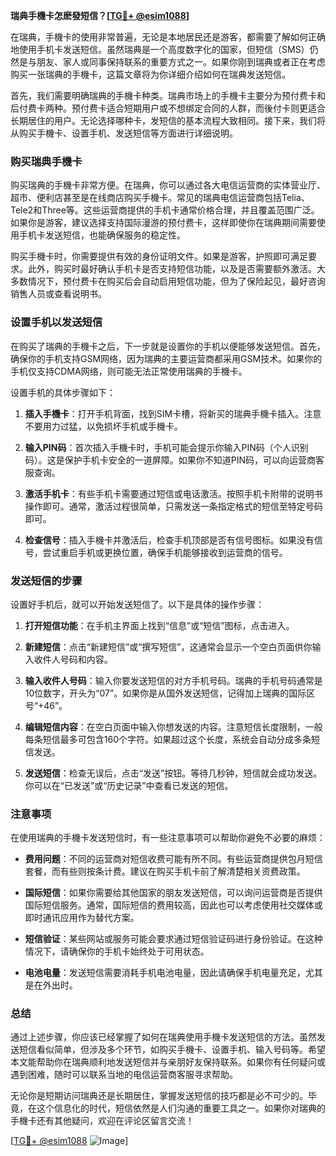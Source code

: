 **瑞典手機卡怎麽發短信？[[TG💪+ @esim1088](https://t.me/s/esim1088)]**

在瑞典，手機卡的使用非常普遍，无论是本地居民还是游客，都需要了解如何正确地使用手机卡发送短信。虽然瑞典是一个高度数字化的国家，但短信（SMS）仍然是与朋友、家人或同事保持联系的重要方式之一。如果你刚到瑞典或者正在考虑购买一张瑞典的手機卡，这篇文章将为你详细介绍如何在瑞典发送短信。

首先，我们需要明确瑞典的手機卡种类。瑞典市场上的手機卡主要分为预付费卡和后付费卡两种。预付费卡适合短期用户或不想绑定合同的人群，而後付卡则更适合长期居住的用户。无论选择哪种卡，发短信的基本流程大致相同。接下来，我们将从购买手機卡、设置手机、发送短信等方面进行详细说明。

### 购买瑞典手機卡

购买瑞典的手機卡非常方便。在瑞典，你可以通过各大电信运营商的实体营业厅、超市、便利店甚至是在线商店购买手機卡。常见的瑞典电信运营商包括Telia、Tele2和Three等。这些运营商提供的手机卡通常价格合理，并且覆盖范围广泛。如果你是游客，建议选择支持国际漫游的预付费卡，这样即使你在瑞典期间需要使用手机卡发送短信，也能确保服务的稳定性。

购买手機卡时，你需要提供有效的身份证明文件。如果是游客，护照即可满足要求。此外，购买时最好确认手机卡是否支持短信功能，以及是否需要额外激活。大多数情况下，预付费卡在购买后会自动启用短信功能，但为了保险起见，最好咨询销售人员或查看说明书。

### 设置手机以发送短信

在购买了瑞典的手機卡之后，下一步就是设置你的手机以便能够发送短信。首先，确保你的手机支持GSM网络，因为瑞典的主要运营商都采用GSM技术。如果你的手机仅支持CDMA网络，则可能无法正常使用瑞典的手機卡。

设置手机的具体步骤如下：

1. **插入手機卡**：打开手机背面，找到SIM卡槽，将新买的瑞典手機卡插入。注意不要用力过猛，以免损坏手机或手機卡。
   
2. **输入PIN码**：首次插入手機卡时，手机可能会提示你输入PIN码（个人识别码）。这是保护手机卡安全的一道屏障。如果你不知道PIN码，可以向运营商客服查询。

3. **激活手机卡**：有些手机卡需要通过短信或电话激活。按照手机卡附带的说明书操作即可。通常，激活过程很简单，只需发送一条指定格式的短信至特定号码即可。

4. **检查信号**：插入手機卡并激活后，检查手机顶部是否有信号图标。如果没有信号，尝试重启手机或更换位置，确保手机能够接收到运营商的信号。

### 发送短信的步骤

设置好手机后，就可以开始发送短信了。以下是具体的操作步骤：

1. **打开短信功能**：在手机主界面上找到“信息”或“短信”图标，点击进入。

2. **新建短信**：点击“新建短信”或“撰写短信”，这通常会显示一个空白页面供你输入收件人号码和内容。

3. **输入收件人号码**：输入你要发送短信的对方手机号码。瑞典的手机号码通常是10位数字，开头为“07”。如果你是从国外发送短信，记得加上瑞典的国际区号“+46”。

4. **编辑短信内容**：在空白页面中输入你想发送的内容。注意短信长度限制，一般每条短信最多可包含160个字符。如果超过这个长度，系统会自动分成多条短信发送。

5. **发送短信**：检查无误后，点击“发送”按钮。等待几秒钟，短信就会成功发送。你可以在“已发送”或“历史记录”中查看已发送的短信。

### 注意事项

在使用瑞典的手機卡发送短信时，有一些注意事项可以帮助你避免不必要的麻烦：

- **费用问题**：不同的运营商对短信收费可能有所不同。有些运营商提供包月短信套餐，而有些则按条计费。建议在购买手机卡前了解清楚相关资费政策。
  
- **国际短信**：如果你需要给其他国家的朋友发送短信，可以询问运营商是否提供国际短信服务。通常，国际短信的费用较高，因此也可以考虑使用社交媒体或即时通讯应用作为替代方案。

- **短信验证**：某些网站或服务可能会要求通过短信验证码进行身份验证。在这种情况下，请确保你的手机卡始终处于可用状态。

- **电池电量**：发送短信需要消耗手机电池电量，因此请确保手机电量充足，尤其是在外出时。

### 总结

通过上述步骤，你应该已经掌握了如何在瑞典使用手機卡发送短信的方法。虽然发送短信看似简单，但涉及多个环节，如购买手機卡、设置手机、输入号码等。希望本文能帮助你在瑞典顺利地发送短信并与亲朋好友保持联系。如果你有任何疑问或遇到困难，随时可以联系当地的电信运营商客服寻求帮助。

无论你是短期访问瑞典还是长期居住，掌握发送短信的技巧都是必不可少的。毕竟，在这个信息化的时代，短信依然是人们沟通的重要工具之一。如果你对瑞典的手機卡还有其他疑问，欢迎在评论区留言交流！

[[TG💪+ @esim1088](https://t.me/s/esim1088) ![Image](https://i.postimg.cc/4NQfJmqS/Snipaste-2025-05-13-00-14-12.png)]